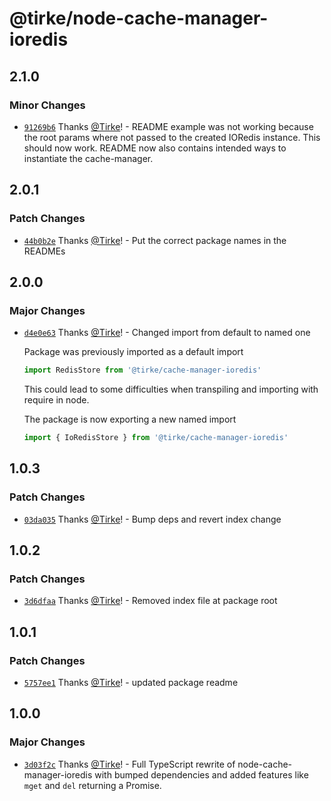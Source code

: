 # @tirke/node-cache-manager-ioredis

## 2.1.0

### Minor Changes

- [`91269b6`](https://github.com/Tirke/node-cache-manager-ioredis/commit/91269b6f8e7e79514f7732a89847e7ee270b9183) Thanks [@Tirke](https://github.com/Tirke)! - README example was not working because the root params where not passed to the created IORedis instance.
  This should now work. README now also contains intended ways to instantiate the cache-manager.

## 2.0.1

### Patch Changes

- [`44b0b2e`](https://github.com/Tirke/node-cache-manager-ioredis/commit/44b0b2e8c15cb3cc12114990770bb3f2b1bc83b4) Thanks [@Tirke](https://github.com/Tirke)! - Put the correct package names in the READMEs

## 2.0.0

### Major Changes

- [`d4e0e63`](https://github.com/Tirke/node-cache-manager-ioredis/commit/d4e0e638ae1319bb049fd1a929a7a26ef13aee11) Thanks [@Tirke](https://github.com/Tirke)! - Changed import from default to named one

  Package was previously imported as a default import

  ```typescript
  import RedisStore from '@tirke/cache-manager-ioredis'
  ```

  This could lead to some difficulties when transpiling and importing with require in node.

  The package is now exporting a new named import

  ```typescript
  import { IoRedisStore } from '@tirke/cache-manager-ioredis'
  ```

## 1.0.3

### Patch Changes

- [`03da035`](https://github.com/Tirke/node-cache-manager-ioredis/commit/03da03593f981cebb13673f7dcc784ae4c4e99c3) Thanks [@Tirke](https://github.com/Tirke)! - Bump deps and revert index change

## 1.0.2

### Patch Changes

- [`3d6dfaa`](https://github.com/Tirke/node-cache-manager-ioredis/commit/3d6dfaaa248d3261329d48c6508d53ce505522ba) Thanks [@Tirke](https://github.com/Tirke)! - Removed index file at package root

## 1.0.1

### Patch Changes

- [`5757ee1`](https://github.com/Tirke/node-cache-manager-ioredis/commit/5757ee1785520207e946e8f2d134bc4048dd7240) Thanks [@Tirke](https://github.com/Tirke)! - updated package readme

## 1.0.0

### Major Changes

- [`3d03f2c`](https://github.com/Tirke/node-cache-manager-ioredis/commit/3d03f2c7fcafc0a424f96208defd6b35d2fbfc8f) Thanks [@Tirke](https://github.com/Tirke)! - Full TypeScript rewrite of node-cache-manager-ioredis with bumped dependencies and added features like `mget` and `del` returning a Promise.
